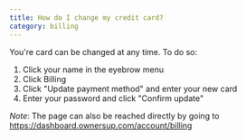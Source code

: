 ```yaml
---
title: How do I change my credit card?
category: billing
---
```

You're card can be changed at any time. To do so:

1. Click your name in the eyebrow menu
2. Click Billing
3. Click "Update payment method" and enter your new card
4. Enter your password and click "Confirm update"

*Note*: The page can also be reached directly by going to https://dashboard.ownersup.com/account/billing
